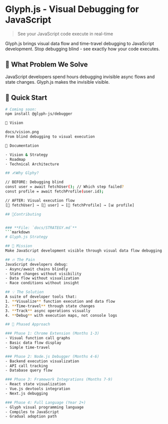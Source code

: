 # Glyph.js - Visual Debugging for JavaScript

> See your JavaScript code execute in real-time

Glyph.js brings visual data flow and time-travel debugging to JavaScript development. Stop debugging blind - see exactly how your code executes.

## 🎯 What Problem We Solve

JavaScript developers spend hours debugging invisible async flows and state changes. Glyph.js makes the invisible visible.

## 🚀 Quick Start

```bash
# Coming soon:
npm install @glyph-js/debugger

🎨 Vision

docs/vision.png
From blind debugging to visual execution

📖 Documentation

· Vision & Strategy
· Roadmap
· Technical Architecture

## ✍️Why Glphy?

// BEFORE: Debugging blind
const user = await fetchUser(); // Which step failed?
const profile = await fetchProfile(user.id);

// AFTER: Visual execution flow
[🔄 fetchUser] → [👤 user] → [🔄 fetchProfile] → [📊 profile]

## 🤝Contributing


### **File: `docs/STRATEGY.md`**
```markdown
# Glyph.js Strategy

## 🎯 Mission
Make JavaScript development visible through visual data flow debugging.

## 🔥 The Pain
JavaScript developers debug:
- Async/await chains blindly
- State changes without visibility  
- Data flow without visualization
- Race conditions without insight

## 💡 The Solution
A suite of developer tools that:
1. **Visualize** function execution and data flow
2. **Time-travel** through state changes
3. **Track** async operations visually
4. **Debug** with execution maps, not console logs

## 🚀 Phased Approach

### Phase 1: Chrome Extension (Months 1-3)
- Visual function call graphs
- Basic data flow display
- Simple time-travel

### Phase 2: Node.js Debugger (Months 4-6)  
- Backend execution visualization
- API call tracking
- Database query flow

### Phase 3: Framework Integrations (Months 7-9)
- React state visualization
- Vue.js devtools integration
- Next.js debugging

### Phase 4: Full Language (Year 2+)
- Glyph visual programming language
- Compiles to JavaScript
- Gradual adoption path

